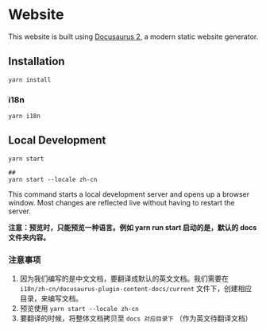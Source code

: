# Website

This website is built using [Docusaurus 2](https://docusaurus.io/), a modern static website generator.

## Installation

```console
yarn install
```

### i18n
```console
yarn i18n
```

## Local Development

```console
yarn start

##
yarn start --locale zh-cn
```

This command starts a local development server and opens up a browser window. Most changes are reflected live without having to restart the server.

**注意：预览时，只能预览一种语言。例如 yarn run start 启动的是，默认的 docs 文件夹内容。**

### 注意事项
1. 因为我们编写的是中文文档，要翻译成默认的英文文档。我们需要在 `i18n/zh-cn/docusaurus-plugin-content-docs/current` 文件下，创建相应目录，来编写文档。
2. 预览使用 `yarn start --locale zh-cn`
3. 要翻译的时候，将整体文档拷贝至 `docs 对应目录下` （作为英文待翻译文档）